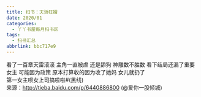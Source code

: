 ```yaml
---
title: 扫书：天骄狂婿
date: 2020/01
categories:
  - 丫丫书屋每月扫书区
tags:
  - 扫书汇总
abbrlink: bbc717e9
---
```



看了一百章天雷滚滚 主角一直被虐 还是舔狗 神雕数不胜数 看下结局还漏了重要女主 可能因为政策 原本打算收的因为收了她妈 女儿就扔了  
第一女主呗女上司搞啦啦#(黑线)  
来源：http://tieba.baidu.com/p/6440886800  (@爱你一股倾城)  

